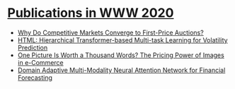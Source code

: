# [Publications in WWW 2020](https://www2020.citi.sinica.edu.tw/schedule/research_track/)

- [Why Do Competitive Markets Converge to First-Price Auctions?](https://github.com/ai-gamer/fintech-literature/blob/main/conference/folder/www20/auction/README.md)
- [HTML: Hierarchical Transformer-based Multi-task Learning for Volatility Prediction](https://github.com/ai-gamer/fintech-literature/blob/main/conference/folder/www20/HTML/README.md)
- [One Picture Is Worth a Thousand Words? The Pricing Power of Images in e-Commerce](https://github.com/ai-gamer/fintech-literature/blob/main/conference/folder/www20/ecommerce/README.md)
- [Domain Adaptive Multi-Modality Neural Attention Network for Financial Forecasting](https://github.com/ai-gamer/fintech-literature/blob/main/conference/folder/www20/MMNAN/README.md)
